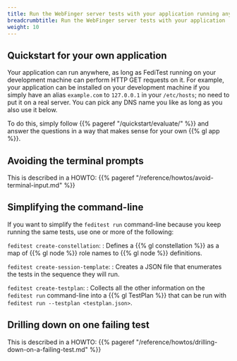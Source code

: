 ```yaml
---
title: Run the WebFinger server tests with your application running anywhere (including localhost)
breadcrumbtitle: Run the WebFinger server tests with your application
weight: 10
---
```


## Quickstart for your own application

Your application can run anywhere, as long as FediTest running on your development machine
can perform HTTP GET requests on it. For example, your application can be installed on your
development machine if you simply have an alias `example.com` to `127.0.0.1` in your
`/etc/hosts`; no need to put it on a real server. You can pick any DNS name you like as
long as you also use it below.

To do this, simply follow {{% pageref "/quickstart/evaluate/" %}} and answer the questions
in a way that makes sense for your own {{% gl app %}}.

## Avoiding the terminal prompts

This is described in a HOWTO: {{% pageref "/reference/howtos/avoid-terminal-input.md" %}}

## Simplifying the command-line

If you want to simplify the `feditest run` command-line because you keep running the
same tests, use one or more of the following:

`feditest create-constellation`:
: Defines a {{% gl constellation %}} as a map of {{% gl node %}} role names to
  {{% gl node %}} definitions.

`feditest create-session-template`:
: Creates a JSON file that enumerates the tests in the sequence they will run.

`feditest create-testplan`:
: Collects all the other information on the `feditest run` command-line into a
  {{% gl TestPlan %}} that can be run with `feditest run --testplan <testplan.json>`.

## Drilling down on one failing test

This is described in a HOWTO: {{% pageref "/reference/howtos/drilling-down-on-a-failing-test.md" %}}
